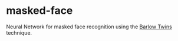 # masked-face

Neural Network for masked face recognition using the [Barlow Twins](https://arxiv.org/pdf/2103.03230.pdf) technique.  

